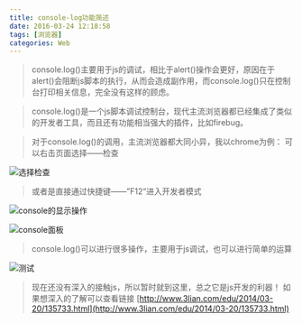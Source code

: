 ```yaml
---
title: console-log功能简述
date: 2016-03-24 12:18:58
tags: [浏览器]
categories: Web
---
```

> console.log()主要用于js的调试，相比于alert()操作会更好，原因在于alert()会阻断js脚本的执行，从而会造成副作用，而console.log()只在控制台打印相关信息，完全没有这样的顾虑。
<!-- more -->
> console.log()是一个js脚本调试控制台，现代主流浏览器都已经集成了类似的开发者工具，而且还有功能相当强大的插件，比如firebug。

> 对于console.log()的调用，主流浏览器都大同小异，我以chrome为例：
可以右击页面选择——检查

![选择检查](http://upload-images.jianshu.io/upload_images/1606281-105573c49843c312.png?imageMogr2/auto-orient/strip%7CimageView2/2/w/1240)

> 或者是直接通过快捷键——”F12“进入开发者模式

![console的显示操作](http://upload-images.jianshu.io/upload_images/1606281-624318d7b67e659f.png?imageMogr2/auto-orient/strip%7CimageView2/2/w/1240)

![console面板](http://upload-images.jianshu.io/upload_images/1606281-2932b68011de9859.png?imageMogr2/auto-orient/strip%7CimageView2/2/w/1240)

> console.log()可以进行很多操作，主要用于js调试，也可以进行简单的运算

![测试](http://upload-images.jianshu.io/upload_images/1606281-c25c2125e67a58b3.png?imageMogr2/auto-orient/strip%7CimageView2/2/w/1240)

> 现在还没有深入的接触js，所以暂时就到这里，总之它是js开发的利器！
如果想深入的了解可以查看链接
[http://www.3lian.com/edu/2014/03-20/135733.html](http://www.3lian.com/edu/2014/03-20/135733.html)
